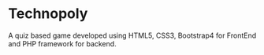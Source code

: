 # Technopoly
A quiz based game developed using 
HTML5, CSS3, Bootstrap4 for FrontEnd and PHP framework for backend.

